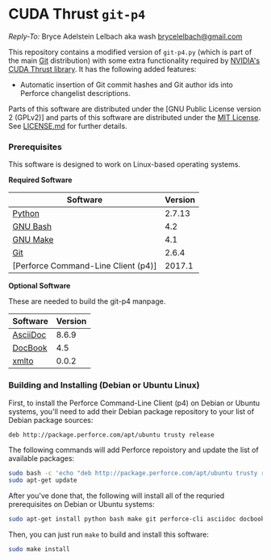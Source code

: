 <!--
Copyright (c) 2017-8 NVIDIA Corporation
Reply-To: Bryce Adelstein Lelbach aka wash <brycelelbach@gmail.com>

Distributed under the MIT License (http://www.opensource.org/licenses/mit-license.php)
-->

# CUDA Thrust `git-p4`

*Reply-To:* Bryce Adelstein Lelbach aka wash <brycelelbach@gmail.com>

This repository contains a modified version of `git-p4.py` (which is part of
  the main [Git] distribution) with some extra functionality required by
  [NVIDIA's CUDA Thrust library].
It has the following added features:

- Automatic insertion of Git commit hashes and Git author ids into Perforce
    changelist descriptions.

Parts of this software are distributed under the [GNU Public License version 2 (GPLv2)]
  and parts of this software are distributed under the [MIT License].
See [LICENSE.md](LICENSE.md) for further details.

### Prerequisites

This software is designed to work on Linux-based operating systems.

**Required Software**

| Software                            | Version |
| ----------------------------------- | ------- |
| [Python]                            | 2.7.13  |
| [GNU Bash]                          | 4.2     |
| [GNU Make]                          | 4.1     |
| [Git]                               | 2.6.4   |
| [Perforce Command-Line Client (p4)] | 2017.1  |

**Optional Software**

These are needed to build the git-p4 manpage.

| Software                            | Version |
| ----------------------------------- | ------- |
| [AsciiDoc]                          | 8.6.9   |
| [DocBook]                           | 4.5     |
| [xmlto]                             | 0.0.2   |

### Building and Installing (Debian or Ubuntu Linux)

First, to install the Perforce Command-Line Client (p4) on Debian or Ubuntu
  systems, you'll need to add their Debian package repository to your list of
  Debian package sources:

```
deb http://package.perforce.com/apt/ubuntu trusty release
```

The following commands will add Perforce repoistory and update the list of
  available packages:

```bash
sudo bash -c 'echo "deb http://package.perforce.com/apt/ubuntu trusty release" > /etc/apt/sources.list.d/perforce.list'
sudo apt-get update
```

After you've done that, the following will install all of the requried
  prerequisites on Debian or Ubuntu systems:

```bash
sudo apt-get install python bash make git perforce-cli asciidoc docbook xmlto
```

Then, you can just run `make` to build and install this software:

```bash
sudo make install
```

[NVIDIA's CUDA Thrust library]:                 https://thrust.github.com
[GNU General Public License version 2 (GPLv2)]: https://opensource.org/licenses/GPL-2.0
[MIT License]:                                  https://opensource.org/licenses/mit-license.php
[Python]:                                       https://python.org
[GNU Bash]:                                     https://www.gnu.org/software/bash
[GNU Make]:                                     https://www.gnu.org/software/make
[Git]:                                          https://git-scm.com
[Perforce Helix Command-Line Client (p4)]:      https://www.perforce.com/downloads/helix-command-line-client-p4
[AsciiDoc]:                                     https://asciidoc.org
[DocBook]:                                      https://docbook.org
[xmlto]:                                        https://pagure.io/xmlto

